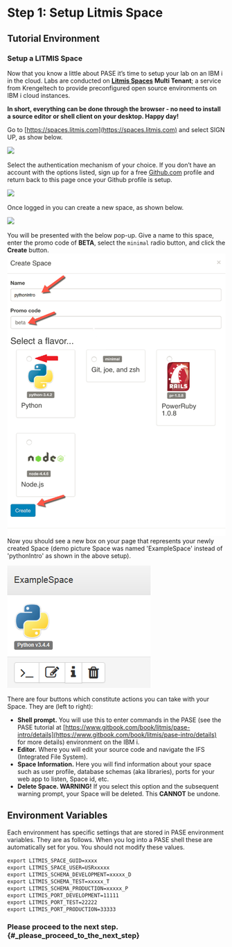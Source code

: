 # Step 1: Setup Litmis Space

## Tutorial Environment

### Setup a LITMIS Space

Now that you know a little about PASE it’s time to setup your lab on an IBM i in the cloud. Labs are conducted on [**Litmis Spaces**](https://kti.news/2iMWsjL) **Multi Tenant**; a service from Krengeltech to provide preconfigured open source environments on IBM i cloud instances.

**In short, everything can be done through the browser - no need to install a source editor or shell client on your desktop. Happy day!**

Go to [https://spaces.litmis.com](https://spaces.litmis.com) and select SIGN UP, as show below.

![](https://litmis.gitbooks.io/pase-intro/content/assets/litmis_signup1.png)

Select the authentication mechanism of your choice. If you don’t have an account with the options listed, sign up for a free [Github.com](http://github.com) profile and return back to this page once your Github profile is setup.

![](https://litmis.gitbooks.io/pase-intro/content/assets/litmis_signup2.png)

Once logged in you can create a new space, as shown below.

![](https://litmis.gitbooks.io/pase-intro/content/assets/litmis_signup2.5.png)

You will be presented with the below pop-up. Give a name to this space, enter the promo code of **BETA**, select the `minimal` radio button, and click the **Create** button.![](../.gitbook/assets/pythonflavorlitmissetup.png)Now you should see a new box on your page that represents your newly created Space \(demo picture Space was named 'ExampleSpace' instead of 'pythonIntro' as shown in the above setup\).

![](../.gitbook/assets/examplelitmisworkspacespage.PNG)

There are four buttons which constitute actions you can take with your Space. They are \(left to right\):

* **Shell prompt.** You will use this to enter commands in the PASE \(see the PASE tutorial at [https://www.gitbook.com/book/litmis/pase-intro/details](https://www.gitbook.com/book/litmis/pase-intro/details) for more details\) environment on the IBM i.
* **Editor.** Where you will edit your source code and navigate the IFS \(Integrated File System\).
* **Space Information.** Here you will find information about your space such as user profile, database schemas \(aka libraries\), ports for your web app to listen, Space id, etc.
* **Delete Space. WARNING!** If you select this option and the subsequent warning prompt, your Space will be deleted. This **CANNOT** be undone.

## Environment Variables

Each environment has specific settings that are stored in PASE environment variables. They are as follows. When you log into a PASE shell these are automatically set for you. You should not modify these values.

```text
export LITMIS_SPACE_GUID=xxxx
export LITMIS_SPACE_USER=USRxxxxx
export LITMIS_SCHEMA_DEVELOPMENT=xxxxx_D
export LITMIS_SCHEMA_TEST=xxxxx_T
export LITMIS_SCHEMA_PRODUCTION=xxxxx_P
export LITMIS_PORT_DEVELOPMENT=11111
export LITMIS_PORT_TEST=22222
export LITMIS_PORT_PRODUCTION=33333
```

### Please proceed to the next step. {#_please_proceed_to_the_next_step}


